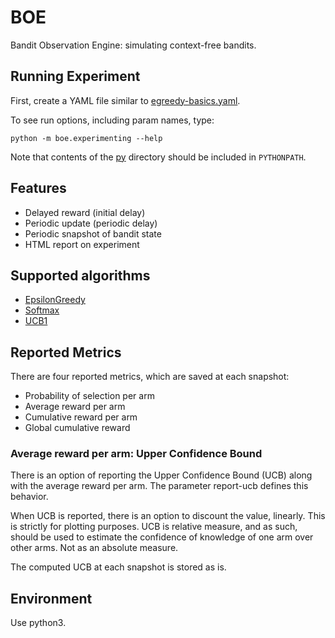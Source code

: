# BOE

Bandit Observation Engine: simulating context-free bandits.

## Running Experiment

First, create a YAML file similar to [egreedy-basics.yaml](experiments/egreedy-basics.yaml).

To see run options, including param names, type:

```
python -m boe.experimenting --help
```

Note that contents of the [py](py) directory should be included in `PYTHONPATH`.


## Features

  - Delayed reward (initial delay)
  - Periodic update (periodic delay)
  - Periodic snapshot of bandit state
  - HTML report on experiment

## Supported algorithms

  - [EpsilonGreedy](experiments/egreedy-basics.yaml)
  - [Softmax](experiments/softmax-basics.yaml)
  - [UCB1](experiments/ucb1-basics.yaml)
  
  
## Reported Metrics

There are four reported metrics, which are saved at each snapshot:
  
  - Probability of selection per arm
  - Average reward per arm
  - Cumulative reward per arm
  - Global cumulative reward


### Average reward per arm: Upper Confidence Bound

There is an option of reporting the Upper Confidence Bound (UCB) along with the average reward per arm.
The parameter report-ucb defines this behavior. 

When UCB is reported, there is an option to discount the value, linearly.
This is strictly for plotting purposes. UCB is relative measure, and as such, should be used
to estimate the confidence of knowledge of one arm over other arms. Not as an absolute measure.  

The computed UCB at each snapshot is stored as is.

## Environment

Use python3.

